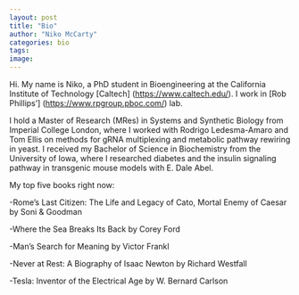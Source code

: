 ```yaml
---
layout: post
title: "Bio"
author: "Niko McCarty"
categories: bio
tags: 
image:
---
```


Hi. My name is Niko, a PhD student in Bioengineering at the California Institute of Technology [Caltech] (https://www.caltech.edu/). I work in [Rob Phillips’] (https://www.rpgroup.pboc.com/) lab.

I hold a Master of Research (MRes) in Systems and Synthetic Biology from Imperial College London, where I worked with Rodrigo Ledesma-Amaro and Tom Ellis on methods for gRNA multiplexing and metabolic pathway rewiring in yeast. I received my Bachelor of Science in Biochemistry from the University of Iowa, where I researched diabetes and the insulin signaling pathway in transgenic mouse models with E. Dale Abel.

My top five books right now:

-Rome’s Last Citizen: The Life and Legacy of Cato, Mortal Enemy of Caesar by Soni & Goodman

-Where the Sea Breaks Its Back by Corey Ford

-Man’s Search for Meaning by Victor Frankl

-Never at Rest: A Biography of Isaac Newton by Richard Westfall

-Tesla: Inventor of the Electrical Age by W. Bernard Carlson

